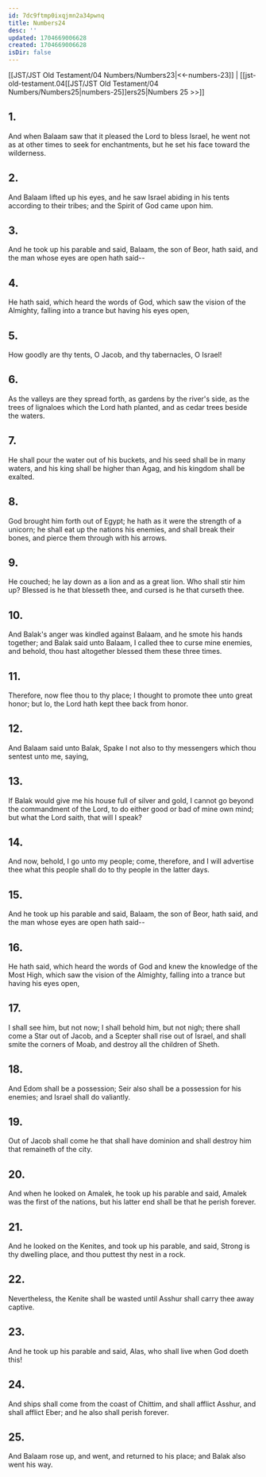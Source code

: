 ```yaml
---
id: 7dc9ftmp0ixqjmn2a34pwnq
title: Numbers24
desc: ''
updated: 1704669006628
created: 1704669006628
isDir: false
---
```

[[JST/JST Old Testament/04 Numbers/Numbers23|<<-numbers-23]] | [[jst-old-testament.04[[JST/JST Old Testament/04 Numbers/Numbers25|numbers-25]]ers25|Numbers 25 >>]]
## 1.
And when Balaam saw that it pleased the Lord to bless Israel, he went not as at other times to seek for enchantments, but he set his face toward the wilderness.
## 2.
And Balaam lifted up his eyes, and he saw Israel abiding in his tents according to their tribes; and the Spirit of God came upon him.
## 3.
And he took up his parable and said, Balaam, the son of Beor, hath said, and the man whose eyes are open hath said\--
## 4.
He hath said, which heard the words of God, which saw the vision of the Almighty, falling into a trance but having his eyes open,
## 5.
How goodly are thy tents, O Jacob, and thy tabernacles, O Israel!
## 6.
As the valleys are they spread forth, as gardens by the river\'s side, as the trees of lignaloes which the Lord hath planted, and as cedar trees beside the waters.
## 7.
He shall pour the water out of his buckets, and his seed shall be in many waters, and his king shall be higher than Agag, and his kingdom shall be exalted.
## 8.
God brought him forth out of Egypt; he hath as it were the strength of a unicorn; he shall eat up the nations his enemies, and shall break their bones, and pierce them through with his arrows.
## 9.
He couched; he lay down as a lion and as a great lion. Who shall stir him up? Blessed is he that blesseth thee, and cursed is he that curseth thee.
## 10.
And Balak\'s anger was kindled against Balaam, and he smote his hands together; and Balak said unto Balaam, I called thee to curse mine enemies, and behold, thou hast altogether blessed them these three times.
## 11.
Therefore, now flee thou to thy place; I thought to promote thee unto great honor; but lo, the Lord hath kept thee back from honor.
## 12.
And Balaam said unto Balak, Spake I not also to thy messengers which thou sentest unto me, saying,
## 13.
If Balak would give me his house full of silver and gold, I cannot go beyond the commandment of the Lord, to do either good or bad of mine own mind; but what the Lord saith, that will I speak?
## 14.
And now, behold, I go unto my people; come, therefore, and I will advertise thee what this people shall do to thy people in the latter days.
## 15.
And he took up his parable and said, Balaam, the son of Beor, hath said, and the man whose eyes are open hath said\--
## 16.
He hath said, which heard the words of God and knew the knowledge of the Most High, which saw the vision of the Almighty, falling into a trance but having his eyes open,
## 17.
I shall see him, but not now; I shall behold him, but not nigh; there shall come a Star out of Jacob, and a Scepter shall rise out of Israel, and shall smite the corners of Moab, and destroy all the children of Sheth.
## 18.
And Edom shall be a possession; Seir also shall be a possession for his enemies; and Israel shall do valiantly.
## 19.
Out of Jacob shall come he that shall have dominion and shall destroy him that remaineth of the city.
## 20.
And when he looked on Amalek, he took up his parable and said, Amalek was the first of the nations, but his latter end shall be that he perish forever.
## 21.
And he looked on the Kenites, and took up his parable, and said, Strong is thy dwelling place, and thou puttest thy nest in a rock.
## 22.
Nevertheless, the Kenite shall be wasted until Asshur shall carry thee away captive.
## 23.
And he took up his parable and said, Alas, who shall live when God doeth this!
## 24.
And ships shall come from the coast of Chittim, and shall afflict Asshur, and shall afflict Eber; and he also shall perish forever.
## 25.
And Balaam rose up, and went, and returned to his place; and Balak also went his way.

